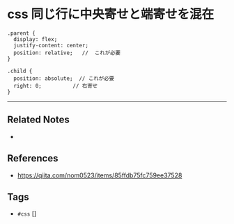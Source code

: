 # css 同じ行に中央寄せと端寄せを混在
```
.parent {
  display: flex;
  justify-content: center;
  position: relative;   //  これが必要
}

.child {
  position: absolute;  // これが必要
  right: 0;          // 右寄せ
}
```

---
## Related Notes
- 

## References
- https://qiita.com/nom0523/items/85ffdb75fc759ee37528

## Tags
- `#css` []